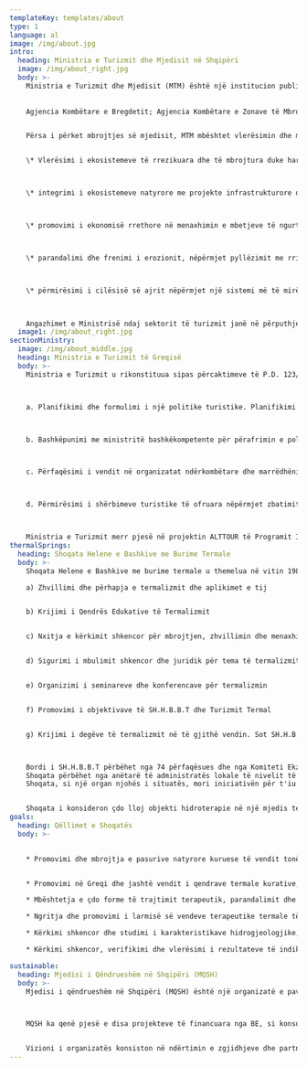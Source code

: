 ```yaml
---
templateKey: templates/about
type: 1
language: al
image: /img/about.jpg
intro:
  heading: Ministria e Turizmit dhe Mjedisit në Shqipëri
  image: /img/about_right.jpg
  body: >-
    Ministria e Turizmit dhe Mjedisit (MTM) është një institucion publik përgjegjës për formulimin dhe zbatimin e politikave që lidhen me mjedisin, mbrojtjen e natyrës, menaxhimin e mbetjeve, monitorimin e mjedisit, pyjet, cilësinë e ujit, zonat e mbrojtura etj. Katër organe kombëtare funksionojnë në kuadër të Ministrisë si Agjenci Kombëtare, përkatësisht: Agjencia Kombëtare e Turizmit (AKT); 
    
    
    Agjencia Kombëtare e Bregdetit; Agjencia Kombëtare e Zonave të Mbrojtura (AKZM); dhe Agjencia Kombëtare e Mjedisit (AKM), me Drejtoritë Rajonale të Mjedisit. Gjithashtu, Ministria ushtron detyrën e kontrollit të territorit nëpërmjet Inspektoratit Shtetëror të Mjedisit, pranë AKM-së. Punonjësit e ministrisë kanë personel me përvojë dhe mbështeten plotësisht në nivel administrativ.


    Përsa i përket mbrojtjes së mjedisit, MTM mbështet vlerësimin dhe mbrojtjen e ekosistemeve të ndryshme, duke siguruar një mjedis të shëndetshëm dhe të qëndrueshëm për brezat ekzistues dhe të ardhshëm. Më konkretisht, Ministria e Turizmit dhe Mjedisit është angazhuar për përmirësimin e kushteve mjedisore përmes prioriteteve të mëposhtme:


    \* Vlerësimi i ekosistemeve të rrezikuara dhe të mbrojtura duke hartuar Planet Kombëtare për Menaxhimin e Integruar të Zonave të Mbrojtura (ZM), të Parqeve Kombëtare (PK) dhe të Rezervateve Strikte Natyrore (RSN).



    \* integrimi i ekosistemeve natyrore me projekte infrastrukturore dhe turistike.



    \* promovimi i ekonomisë rrethore në menaxhimin e mbetjeve të ngurta; etj.



    \* parandalimi dhe frenimi i erozionit, nëpërmjet pyllëzimit me rritje të shpejtë dhe zhvillimit të veprave mbrojtëse hidroteknike.



    \* përmirësimi i cilësisë së ajrit nëpërmjet një sistemi më të mirë monitorimi të ndotësve të ajrit në qytetet kryesore.

    

    Angazhimet e Ministrisë ndaj sektorit të turizmit janë në përputhje me direktivat për mbrojtjen e mjedisit dhe mbështesin zhvillimin e turizmit të qëndrueshëm, turizmit kulturor, agroturizmit etj.
  image1: /img/about_right.jpg
sectionMinistry:
  image: /img/about_middle.jpg
  heading: Ministria e Turizmit të Greqisë
  body: >-
    Ministria e Turizmit u rikonstituua sipas përcaktimeve të P.D. 123/2016 (A' 208). Misioni i Ministrisë sipas P.D. 127/2017 “Organi i Ministrisë së Turizmit” (A’ 157), është:



    a. Planifikimi dhe formulimi i një politike turistike. Planifikimi i zhvillimit të turizmit në kuadrin e politikës së përgjithshme të qeverisë dhe formulimi e promovimi i rregulloreve të nevojshme institucionale dhe rregulloreve të tjera



    b. Bashkëpunimi me ministritë bashkëkompetente për përafrimin e politikave që prekin turizmin dhe koordinimin e veprimeve që synojnë rritjen e zhvillimit të turizmit, krijimin e një mjedisi të sigurt për ndërmarrjen e nismave investuese në këtë sektor dhe përmirësimin e cilësisë dhe konkurrencës së turizmit në vend.



    c. Përfaqësimi i vendit në organizatat ndërkombëtare dhe marrëdhëniet ndërshtetërore për turizmin dhe zbatimi i konventave ndërkombëtare që i referohen sektorit të turizmit dhe marrëveshjeve dypalëshe të bashkëpunimit turistik.



    d. Përmirësimi i shërbimeve turistike të ofruara nëpërmjet zbatimit të programeve arsimore të trajnimit.



    Ministria e Turizmit merr pjesë në projektin ALTTOUR të Programit Interreg IPA CBC Greqi-Shqipëri 2014-2020 si përfituese.
thermalSprings:
  heading: Shoqata Helene e Bashkive me Burime Termale
  body: >-
    Shoqata Helene e Bashkive me burime termale u themelua në vitin 1983 në Kamena Vourla, ndërsa në vitin 1985 selia e SH.H.B.B.T u transferua në Selanik ku ajo vepron deri tani. Në vitin 1989 u shndërrua në Shoqatë Zhvillimi sipas dispozitave të Ligjit 1416/84, ndërsa në vitin 1993 zgjatet me pesëdhjetë vjet kohëzgjatja dhe objektivat e saj shtrihen në:

    a) Zhvillimi dhe përhapja e termalizmit dhe aplikimet e tij


    b) Krijimi i Qendrës Edukative të Termalizmit


    c) Nxitja e kërkimit shkencor për mbrojtjen, zhvillimin dhe menaxhimin e burimeve natyrore termike dhe për krijimin e një kuadri ligjor bashkëkohor.


    d) Sigurimi i mbulimit shkencor dhe juridik për tema të termalizmit dhe energjisë gjeotermale të anëtarëve të SH.H.B.B.T


    e) Organizimi i seminareve dhe konferencave për termalizmin


    f) Promovimi i objektivave të SH.H.B.B.T dhe Turizmit Termal


    g) Krijimi i degëve të termalizmit në të gjithë vendin. Sot SH.H.B.B.T përbëhet nga 53 bashki-anëtare me shpërndarje gjeografike në 11 nga 13 qarqet e vendit.



    Bordi i SH.H.B.B.T përbëhet nga 74 përfaqësues dhe nga Komiteti Ekzekutiv i tij i cili zgjidhet nga Bordi Drejtues, ndërsa mandati i anëtarëve dhe organeve pason periudhën përkatëse komunale.
    Shoqata përbëhet nga anëtarë të administratës lokale të nivelit të parë - Komuna - në kufijtë administrativë të të cilëve ka burime natyrore kurative të njohura.
    Shoqata, si një organ njohës i situatës, mori iniciativën për t'iu përgjigjur përgjegjësive dhe sfidave që diktohen nga nevojat e njeriut për kujdes shëndetësor me shfrytëzimin e burimeve natyrore kurative.


    Shoqata i konsideron çdo lloj objekti hidroterapie në një mjedis termal si njësi të kujdesit parësor për shëndetin e njeriut. Këto njësi, që ndikojnë në mjedisin kulturor të zonës së tyre, janë çelësi i ekonomisë dhe zhvillimit të komuniteteve lokale, lidhen me historinë dhe traditën vendase, vënë në lëvizje aktivitete të shumta dhe nxjerrin në pah veçantinë e karakterit termal të zonës. Shoqata që nga krijimi i saj mbështet dhe ndihmon çdo iniciativë zhvillimore të anëtarëve të saj në fushën e Turizmit Spa-Mjekësore dhe në përdorimin e energjisë së ujit të ngrohtë.
goals:
  heading: Qëllimet e Shoqatës
  body: >-
    

    * Promovimi dhe mbrojtja e pasurive natyrore kuruese të vendit tonë, si dhe e promovimi e mbrojtja e mjedisit.


    * Promovimi në Greqi dhe jashtë vendit i qendrave termale kurative, të çdo forme të trajtimit, parandalimit dhe mirëqenies së hidroterapisë, si dhe të gjithë elementëve dhe veprave të artit, historisë dhe kulturës që lidhen me burimet kurative, hidroterapi- klimatoterapia, talasoterapia dhe terapia me argjilë.

    * Mbështetja e çdo forme të trajtimit terapeutik, parandalimit dhe mirëqenies me shfrytëzimin e burimeve natyrore kurative si dhe të çdo forme talasoterapie, klimatoterapie, terapie në shpella, që realizohen dhe kanë si synim kujdesin për shëndetin fizik dhe mendor të njeriut

    * Ngritja dhe promovimi i larmisë së vendeve terapeutike termale të vendit, si dhe mbështetja dhe promovimi i çdo forme alternative të turizmit (fetar, konferencë, natyrëdashëse etj.) në vendet e burimeve natyrore kuruese. dhe qendrat termaliste.

    * Kërkimi shkencor dhe studimi i karakteristikave hidrogjeologjike, kimike, biologjike dhe mjedisore të burimeve natyrore kurative, historisë lokale, elementeve kulturore që lidhen me përdorimin e burimeve kurative si dhe vlerësimi statistikor i rezultateve të trajtimet termaliste

    * Kërkimi shkencor, verifikimi dhe vlerësimi i rezultateve të indikacioneve terapeutike- kundërindikacioneve të burimeve natyrore kuruese, të mjedisit dhe të kushteve klimatike të vendeve termale terapeutike. Realizimi i takimeve, seminareve edukative, konferencave, takimeve shkencore që kanë të bëjnë me zhvillimin e qëndrueshëm të termalizmit, menaxhimin e qëndrueshëm të burimeve natyrore kuruese dhe të mjedisit dhe çdo akt apo veprim tjetër që bie në objektivat e Shoqatës.

sustainable:
  heading: Mjedisi i Qëndrueshëm në Shqipëri (MQSH)
  body: >-
    Mjedisi i qëndrueshëm në Shqipëri (MQSH) është një organizatë e pavarur jofitimprurëse që synon të ndryshojë perceptimin dhe ndërgjegjësimin ndaj mbrojtjes së mjedisit nëpërmjet veprimeve konkrete. Organizata është themeluar në vitin 2014. MQSH shtrin aktivitetet e saj në çështje të ndryshme të ndjeshme mjedisore, si: riciklimi, 'jeta e gjelbër', ruajtja e ujit, promovimi i turizmit, promovimi i trashëgimisë kulturore, edukimi mjedisor, vullnetarizmi etj.



    MQSH ka qenë pjesë e disa projekteve të financuara nga BE, si konsulentë të jashtëm dhe si partnerë, për të dhënë një kontribut të mirëfilltë shkencor dhe social. Organizata jep kontributin e saj në projekte kombëtare dhe ndërkombëtare në fushën e mjedisit, arsimit, vullnetarizmit, etj.


    Vizioni i organizatës konsiston në ndërtimin e zgjidhjeve dhe partneriteteve afatgjata me organizata ose individë që ndajnë qëllimet tona pa kompromis për një qëndrim më të mirë ndaj planetit tonë.
---
```

